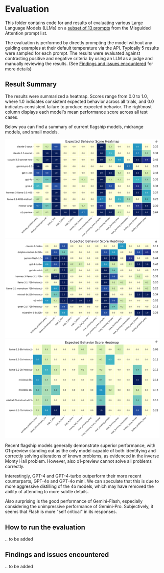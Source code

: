 # Evaluation 
This folder contains code for and results of evaluating various Large Language Models (LLMs) on a [subset of 13 prompts](prompts.md) from the Misguided Attention prompt list.

The evaluation is performed by directly prompting the model without any guiding examples at their default temperature via the API. Typically 5 results were sampled for each prompt. The results were evaluated against contrasting positive and negative criteria by using an LLM as a judge and manually reviewing the results. (See [Findings and issues encountered](#findings-and-issues-encountered) for more details)

## Result Summary

The results were summarized a heatmap. Scores range from 0.0 to 1.0, where 1.0 indicates consistent expected behavior across all trials, and 0.0 indicates consistent failure to produce expected behavior. The rightmost column displays each model's mean performance score across all test cases.

Below you can find a summary of current flagship models, midrange models, and small models. 

![Flagship models](./results_flagship_models/heatmap_expected_behavior.png)
![Midrange models](./results_midrange_models/heatmap_expected_behavior.png)
![Small models](./results_small_models/heatmap_expected_behavior.png)


Recent flagship models generally demonstrate superior performance, with O1-preview standing out as the only model capable of both identifying and correctly solving alterations of known problems, as evidenced in the inverse Monty Hall problem. However, also o1-preview cannot solve all problems correctly.

Interestingly, GPT-4 and GPT-4-turbo outperform their more recent counterparts, GPT-4o and GPT-4o mini. We can speculate that this is due to more aggressive distilling of the 4o models, which may have removed the ability of attending to more subtle details.

Also surprising is the good performance of Gemini-Flash, especially considering the unimpressive performance of Gemini-Pro. Subjectively, it seems that Flash is more "self critical" in its responses.

## How to run the evaluation

.. to be added

## Findings and issues encountered

.. to be added